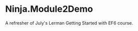 # Ninja.Module2Demo

####
A refresher of July's Lerman <span color="navy">Getting Started with EF6</span> course.

